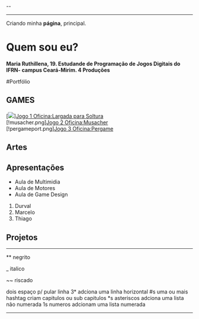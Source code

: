 --

---

Criando minha **página**, principal.

# Quem sou eu?

**Maria Ruthillena, 19. Estudande de Programação de Jogos Digitais do IFRN- campus Ceará-Mirim.
4 Produções**

#Portfólio

## GAMES

#### 
[![](map.png)][Jogo 1 Oficina:Largada para Soltura](https://ruthimaria01.github.io/largada/)  
[!musacher.png][Jogo 2 Oficina:Musacher](https://ruthimaria01.github.io/musacher/)  
[!pergameport.png][Jogo 3 Oficina:Pergame](https://eliciaa.github.io/Pergame/)  


## Artes

## Apresentações
* Aula de Multimidia
* Aula de Motores
* Aula de Game Design

1. Durval
2. Marcelo
3. Thiago

## Projetos

* * *

** negrito

_ italico

~~ riscado

   dois espaço p/ pular linha
 3* adciona uma linha horizontal
 #s uma ou mais hashtag criam capitulos ou sub capitulos
 *s asteriscos adciona uma lista não numerada
 1s numeros adcionam uma lista numerada
 
 * * *


